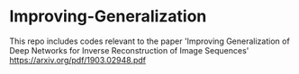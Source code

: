 # Improving-Generalization
This repo includes codes relevant to the paper 'Improving Generalization of Deep Networks for Inverse Reconstruction of Image Sequences'
https://arxiv.org/pdf/1903.02948.pdf
